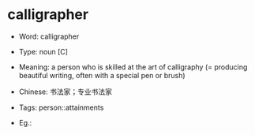# calligrapher

- Word: calligrapher

- Type: noun [C]
- Meaning: a person who is skilled at the art of calligraphy (= producing beautiful writing, often with a special pen or brush)
- Chinese: 书法家；专业书法家
- Tags: person::attainments
- Eg.: 

